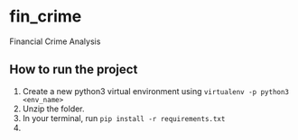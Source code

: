 # fin_crime
Financial Crime Analysis

## How to run the project

1. Create a new python3 virtual environment using `virtualenv -p python3 <env_name>`
2. Unzip the folder.
2. In your terminal, run `pip install -r requirements.txt`
3. 